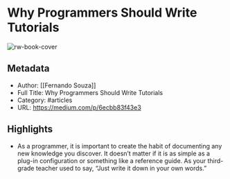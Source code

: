 # Why Programmers Should Write Tutorials

![rw-book-cover](https://readwise-assets.s3.amazonaws.com/static/images/article2.74d541386bbf.png)

## Metadata
- Author: [[Fernando Souza]]
- Full Title: Why Programmers Should Write Tutorials
- Category: #articles
- URL: https://medium.com/p/6ecbb83f43e3

## Highlights
- As a programmer, it is important to create the habit of documenting any new knowledge you discover. It doesn’t matter if it is as simple as a plug-in configuration or something like a reference guide. As your third-grade teacher used to say, “Just write it down in your own words.”
